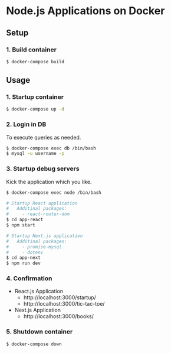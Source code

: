 # Node.js Applications on Docker

## Setup

### 1. Build container

```sh
$ docker-compose build
```

## Usage

### 1. Startup container

```sh
$ docker-compose up -d
```

### 2. Login in DB

To execute queries as needed.

```sh
$ docker-compose exec db /bin/bash
$ mysql -u username -p
```

### 3. Startup debug servers

Kick the application which you like.

```sh
$ docker-compose exec node /bin/bash

# Startup React application
#   Additinal packages:
#     - react-router-dom
$ cd app-react
$ npm start

# Startup Next.js application
#   Additinal packages:
#     - promise-mysql
#     - dotenv
$ cd app-next
$ npm run dev
```

### 4. Confirmation

- React.js Application
    - http://localhost:3000/startup/
    - http://localhost:3000/tic-tac-toe/
- Next.js Application
    - http://localhost:3000/books/

### 5. Shutdown container

```sh
$ docker-compose down
```

